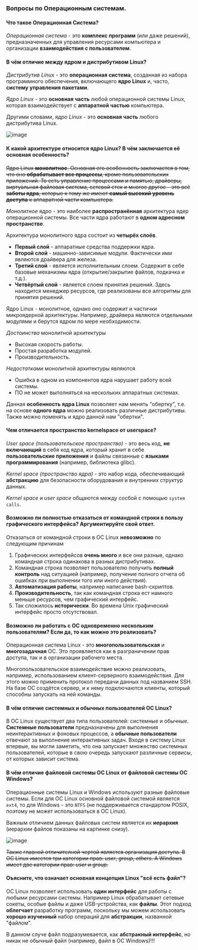 ### Вопросы по Операционным системам.

#### Что такое Операционная Система?
*Операционная система* - это **комплекс программ** (или даже решений), предназначенных для управления ресурсами компьютера и организации **взаимодействия с пользователем**.

#### В чём отличие между ядром и дистрибутивом Linux?
*Дистрибутив Linux* - это **операционная система**, созданная из набора программного обеспечения, включающего **ядро Linux** и, часто, **систему управления пакетами**.

*Ядро Linux* - это **основная часть** любой операционной системы Linux, которая взаимодействует с **аппаратной частью** компьютера.

Другими словами, *ядро Linux* - это **основная часть** любого дистрибутива Linux.

![image](https://user-images.githubusercontent.com/57217014/194370719-99cb122b-da93-421d-8912-240826ccba22.png)

#### К какой архитектуре относится ядро Linux? В чём заключается её основная особенность?

~~Ядро Linux **монолитное**. Основная его особенность заключается в том, что оно **обрабатывает все процессы**, кроме пользовательских приложений. То есть управление процессами и памятью, драйверы, виртуальная файловая система, сетевой стек и многое другое – это всё **заботы ядра**, которые к тому же имеют **самый высокий уровень доступа** к аппаратной части компьютера.~~

*Монолитное ядро* - это наиболее **распространённая** архитектура ядер операционной системы. Все части ядра работают в **одном адресном пространстве**.

Архитектура монолитного ядра состоит из **четырёх слоёв**.
- **Первый слой** - аппаратные средства поддержки ядра.
- **Второй слой** - машинно-зависимые модули. Фактически ими являются драйвера для железа.
- **Третий слой** - является исполнительным слоем. Содержит в себе базовые механизмы ядра (открытие/закрытие файлов, подкачка и т.д.).
- **Четвёртый слой** - является слоем принятия решений. Здесь находится менеджер ресурсов, где реализованы все алгоритмы для принятия решений.

Ядро Linux - монолитное, однако оно содержит и частички микроядерной архитектуры. Например, драйвера являются отдельными модулями и берутся ядром по мере необходимости.

*Достоинства* монолитной архитектуры
- Высокая скорость работы.
- Простая разработка модулей.
- Производительность.

*Недостатками* монолитной архитектуры являются
- Ошибка в одном из компонентов ядра нарушает работу всей системы.
- ПО не может выполняться на нескольких аппаратных системах.

Данная **особенность ядра Linux** позволяет нам менять "обертку", т.е. на основе **одного ядра** можно реализовать различные дистрибутивы. Также можно поменять и ядро данной нам "обертки".

#### Чем отличается пространство kernelspace от userspace?

*User space (пользовательское пространство)* - это весь код, **не включающий** в себя код ядра, который хранит в себе **пользовательские приложения** и файлы связанные с **языками программирования** (например, библиотека glibc).

*Kernel space (пространство ядра)* - это набор кода, обеспечивающий **абстракцию** для безопасности оборудования и внутренних структур данных.

*Kernel space* и *user space* общаются между сосбой с помощью `system calls`.

#### Возможно ли полностью отказаться от командной строки в пользу графического интерфейса? Аргументируйте свой ответ.

Отказаться от командной строки в ОС Linux **невозможно** по следующим причинам
1. Графических интерфейсов **очень много** и все они разные, однако командная строка одинакова в разных дистрибутивах.
2. Командная строка позволяет пользователю получить **полный контроль** над ситуацией (например, получение полного отчета об ошибках при выполнении того или иного действия).
3. **Автоматизация работы**, например написание bash-скриптов.
4. **Производительность**, так как командная строка ест намного меньше ресурсов, чем графический интерфейс.
5. Так сложилось **исторически**. Во времена Unix графический интерфейс просто отсутствовал.

#### Возможно ли работать с ОС одновременно нескольким пользователям? Если да, то как можно это реализовать?

Операционная система Linux - это **многопользовательская** и **многозадачная** ОС. Это проявляется как в разграничении прав доступа, так и в организации рабочего места.

Многопользовательское взаимодействие можно реализовать, например, использованием клиент-серверного взаимодействия. Для этого можно применить протокол передачи данных под названием SSH. На базе ОС создётся сервер, и к нему подключаются клиенты, который способны запускать на ней команды.

#### В чём отличие системных и обычных пользователей ОС Linux?

В ОС Linux существует два типа пользователей: системные и обычные. **Системные пользователи** предназначены для выполнения неинтерактивных и фоновых процессов, а **обычные пользователи** отвечают за выполнение интерактивных задач. Входя в систему Linux впервые, вы могли заметить, что она запускает множество системных пользователей, которые в свою очередь запускают различные сервисы, от которых зависит система.

#### В чём отличие файловой системы ОС Linux от файловой системы ОС Windows?

Операционные системы Linux и Windows используют разные файловые системы. Если для ОС Linux основной файловой системой является `ext4`, то для Windows - это `NTFS` (не поддерживается стандартом POSIX, поэтому не может использоваться в ОС Linux).

Важным отличием данных файловых систем является их **иерархия** (иерархии файлов показаны на картинке снизу).

![image](https://user-images.githubusercontent.com/57217014/194385133-0dbf4c72-c11e-4da5-b69d-e4a0be2b104c.png)

~~Также главной отличителной чертой является организация доступа. В ОС Linux имеется три категории прав: *user*, *group*, *others*. А Windows имеет две категории прав: *user* и *group*.~~

#### Оъясните, что означает основная концепция Linux "всё есть файл"?

ОС Linux позволяет использовать **один интерфейс** для работы с любыми ресурсами системы. Например Linux обрабатывает сетевые сокеты, особые файлы и даже USB-устройства, как **файлы**. Этот подход **облегчает** разработку программ, поскольку мы можем использовать **хорошо изученный** набор операций для **абстракции**, названной "файлом".

В данном случе файл подразумевается, как **абстракный интерфейс**, но никак не обычный файл (например, файл в ОС Windows)!!!
